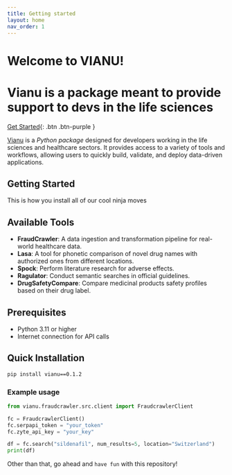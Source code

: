 ```yaml
---
title: Getting started
layout: home
nav_order: 1
---
```


# Welcome to VIANU!

# Vianu is a package meant to provide support to devs in the life sciences

[Get Started](#getting-started){: .btn .btn-purple }

[Vianu] is a *Python package* designed for developers working in the life sciences and healthcare sectors. 
It provides access to a variety of tools and workflows, allowing users to quickly build, validate, and deploy 
data-driven applications.

<h2 id="getting-started">Getting Started</h2>

This is how you install all of our cool ninja moves

## Available Tools

- **FraudCrawler**: A data ingestion and transformation pipeline for real-world healthcare data.
- **Lasa**: A tool for phonetic comparison of novel drug names with authorized ones from different locations.
- **Spock**: Perform literature research for adverse effects.
- **Ragulator**: Conduct semantic searches in official guidelines.
- **DrugSafetyCompare**: Compare medicinal products safety profiles based on their drug label.

## Prerequisites
- Python 3.11 or higher
- Internet connection for API calls

## Quick Installation
```bash
pip install vianu==0.1.2
```

### Example usage

```python
from vianu.fraudcrawler.src.client import FraudcrawlerClient

fc = FraudcrawlerClient()
fc.serpapi_token = "your_token"
fc.zyte_api_key = "your_key"

df = fc.search("sildenafil", num_results=5, location="Switzerland")
print(df)
```

Other than that, go ahead and `have fun` with this repository!

[Vianu]: https://github.com/open-vianu/vianu
